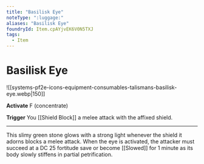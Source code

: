 ```yaml
---
title: "Basilisk Eye"
noteType: ":luggage:"
aliases: "Basilisk Eye"
foundryId: Item.cpAYjvEK6V0N5TXJ
tags:
  - Item
---
```


# Basilisk Eye
![[systems-pf2e-icons-equipment-consumables-talismans-basilisk-eye.webp|150]]

**Activate** F (concentrate)

**Trigger** You [[Shield Block]] a melee attack with the affixed shield.

* * *

This slimy green stone glows with a strong light whenever the shield it adorns blocks a melee attack. When the eye is activated, the attacker must succeed at a DC 25 fortitude save or become [[Slowed]] for 1 minute as its body slowly stiffens in partial petrification.
